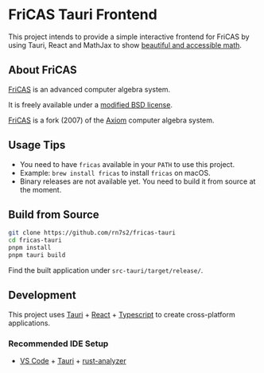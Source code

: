 # FriCAS Tauri Frontend

This project intends to provide a simple interactive frontend for FriCAS by using Tauri, React and MathJax to show [beautiful and accessible math](https://www.mathjax.org/).

## About FriCAS

[FriCAS](https://fricas.github.io/index.html) is an advanced computer algebra system.

It is freely available under a [modified BSD license](https://github.com/fricas/fricas/blob/master/LICENSE.txt).

[FriCAS](https://fricas.github.io/index.html) is a fork (2007) of the [Axiom](http://axiom-developer.org/) computer algebra system.

## Usage Tips

- You need to have `fricas` available in your `PATH` to use this project.
- Example: `brew install fricas` to install `fricas` on macOS.
- Binary releases are not available yet. You need to build it from source at the moment.

## Build from Source

```bash
git clone https://github.com/rn7s2/fricas-tauri
cd fricas-tauri
pnpm install
pnpm tauri build
```

Find the built application under `src-tauri/target/release/`.

## Development

This project uses [Tauri](https://tauri.app/) + [React](https://react.dev/) + [Typescript](https://www.typescriptlang.org/) to create cross-platform applications.

### Recommended IDE Setup

- [VS Code](https://code.visualstudio.com/) + [Tauri](https://marketplace.visualstudio.com/items?itemName=tauri-apps.tauri-vscode) + [rust-analyzer](https://marketplace.visualstudio.com/items?itemName=rust-lang.rust-analyzer)
